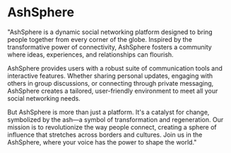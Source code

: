 # AshSphere
"AshSphere is a dynamic social networking platform designed to bring people together from every corner of the globe. Inspired by the transformative power of connectivity, AshSphere fosters a community where ideas, experiences, and relationships can flourish.

AshSphere provides users with a robust suite of communication tools and interactive features. Whether sharing personal updates, engaging with others in group discussions, or connecting through private messaging, AshSphere creates a tailored, user-friendly environment to meet all your social networking needs.

But AshSphere is more than just a platform. It's a catalyst for change, symbolized by the ash—a symbol of transformation and regeneration. Our mission is to revolutionize the way people connect, creating a sphere of influence that stretches across borders and cultures. Join us in the AshSphere, where your voice has the power to shape the world."
